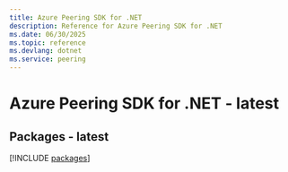 ```yaml
---
title: Azure Peering SDK for .NET
description: Reference for Azure Peering SDK for .NET
ms.date: 06/30/2025
ms.topic: reference
ms.devlang: dotnet
ms.service: peering
---
```

# Azure Peering SDK for .NET - latest
## Packages - latest
[!INCLUDE [packages](peering-index.md)]